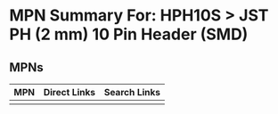 



# MPN Summary For: HPH10S > JST PH (2 mm) 10 Pin Header (SMD)

## MPNs
  

|MPN|Direct Links|Search Links|
| :--- | :--- | :--- |
||||
